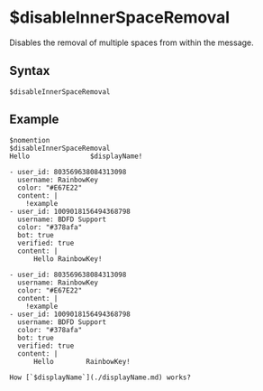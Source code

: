 # $disableInnerSpaceRemoval
Disables the removal of multiple spaces from within the message.

<style>
.discord-messages {
    margin-top: 1.5rem;
}

.discord-messages > .discord-message:before {
    color: var(--color1);
    background: var(--color3);
    border-radius: 10px;
    padding-left: 1rem;
    padding-right: 1rem;
    margin-left: -1.8rem;
    margin-top: -.9rem;
    width: fit-content;
    transition: .3s;
    z-index: 1000;
}

.discord-messages > .discord-message:before {
    content: 'Without $disableInnerSpaceRemoval';
}

.discord-messages:first-of-type > .discord-message:before {
    content: 'With $disableInnerSpaceRemoval';
}

.discord-messages > .discord-message:hover:before {
    transform: scale(1.025);
    transform: rotate(-2.5deg);
    border-radius: 12.5px;
    transition: .3s;
}
</style>

## Syntax
```
$disableInnerSpaceRemoval
```

## Example
```
$nomention
$disableInnerSpaceRemoval
Hello               $displayName!
```

``` discord yaml
- user_id: 803569638084313098
  username: RainbowKey
  color: "#E67E22"
  content: |
    !example
- user_id: 1009018156494368798
  username: BDFD Support
  color: "#378afa"
  bot: true
  verified: true
  content: |
      Hello RainbowKey!
```

``` discord yaml
- user_id: 803569638084313098
  username: RainbowKey
  color: "#E67E22"
  content: |
    !example
- user_id: 1009018156494368798
  username: BDFD Support
  color: "#378afa"
  bot: true
  verified: true
  content: |
      Hello        RainbowKey!
  ```

```admonish question title="What is this?"
How [`$displayName`](./displayName.md) works?
```
